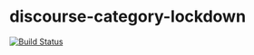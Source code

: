 # discourse-category-lockdown

[![Build Status](https://travis-ci.org/davidtaylorhq/discourse-category-lockdown.svg?branch=master)](https://travis-ci.org/davidtaylorhq/discourse-category-lockdown)